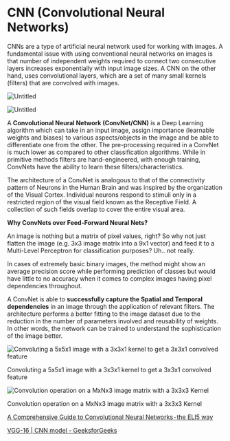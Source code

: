 # CNN (Convolutional Neural Networks)

CNNs are a type of artificial neural network used for working with images. A fundamental issue with using conventional neural networks on images is that number of independent weights required to connect two consecutive layers increases exponentially with input image sizes. A CNN on the other hand, uses convolutional layers, which are a set of many small kernels (filters) that are convolved with images.

![Untitled](https://s3.us-west-2.amazonaws.com/secure.notion-static.com/88db21b8-3563-4e23-81df-748f684636c0/Untitled.png?X-Amz-Algorithm=AWS4-HMAC-SHA256&X-Amz-Content-Sha256=UNSIGNED-PAYLOAD&X-Amz-Credential=AKIAT73L2G45EIPT3X45%2F20221018%2Fus-west-2%2Fs3%2Faws4_request&X-Amz-Date=20221018T084724Z&X-Amz-Expires=86400&X-Amz-Signature=6b6213fba99fdcc2ec75f70353ae33fa39130f91fd501f336360c93529a94f61&X-Amz-SignedHeaders=host&response-content-disposition=filename%20%3D%22Untitled.png%22&x-id=GetObject)

![Untitled](https://s3.us-west-2.amazonaws.com/secure.notion-static.com/27aaef2d-7058-4969-bb8f-caa96f5f5d4c/Untitled.png?X-Amz-Algorithm=AWS4-HMAC-SHA256&X-Amz-Content-Sha256=UNSIGNED-PAYLOAD&X-Amz-Credential=AKIAT73L2G45EIPT3X45%2F20221018%2Fus-west-2%2Fs3%2Faws4_request&X-Amz-Date=20221018T084759Z&X-Amz-Expires=86400&X-Amz-Signature=93f0e3dff2b05f2b4fc8601bac341c22b850f9d789e5cb720fcd82d3e1f9719e&X-Amz-SignedHeaders=host&response-content-disposition=filename%20%3D%22Untitled.png%22&x-id=GetObject)

A **Convolutional Neural Network (ConvNet/CNN)** is a Deep Learning algorithm which can take in an input image, assign importance (learnable weights and biases) to various aspects/objects in the image and be able to differentiate one from the other. The pre-processing required in a ConvNet is much lower as compared to other classification algorithms. While in primitive methods filters are hand-engineered, with enough training, ConvNets have the ability to learn these filters/characteristics.

The architecture of a ConvNet is analogous to that of the connectivity pattern of Neurons in the Human Brain and was inspired by the organization of the Visual Cortex. Individual neurons respond to stimuli only in a restricted region of the visual field known as the Receptive Field. A collection of such fields overlap to cover the entire visual area.

****Why ConvNets over Feed-Forward Neural Nets?****

An image is nothing but a matrix of pixel values, right? So why not just flatten the image (e.g. 3x3 image matrix into a 9x1 vector) and feed it to a Multi-Level Perceptron for classification purposes? Uh.. not really.

In cases of extremely basic binary images, the method might show an average precision score while performing prediction of classes but would have little to no accuracy when it comes to complex images having pixel dependencies throughout.

A ConvNet is able to **successfully capture the Spatial and Temporal dependencies** in an image through the application of relevant filters. The architecture performs a better fitting to the image dataset due to the reduction in the number of parameters involved and reusability of weights. In other words, the network can be trained to understand the sophistication of the image better.

![Convoluting a 5x5x1 image with a 3x3x1 kernel to get a 3x3x1 convolved feature](https://miro.medium.com/max/786/1*GcI7G-JLAQiEoCON7xFbhg.gif)

Convoluting a 5x5x1 image with a 3x3x1 kernel to get a 3x3x1 convolved feature

![Convolution operation on a MxNx3 image matrix with a 3x3x3 Kernel](https://miro.medium.com/max/1400/1*ciDgQEjViWLnCbmX-EeSrA.gif)

Convolution operation on a MxNx3 image matrix with a 3x3x3 Kernel

[A Comprehensive Guide to Convolutional Neural Networks - the ELI5 way](https://towardsdatascience.com/a-comprehensive-guide-to-convolutional-neural-networks-the-eli5-way-3bd2b1164a53)

[VGG-16 | CNN model - GeeksforGeeks](https://www.geeksforgeeks.org/vgg-16-cnn-model/)